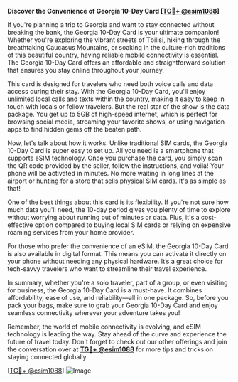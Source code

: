 **Discover the Convenience of Georgia 10-Day Card [[TG💪+ @esim1088](https://t.me/s/esim1088)]**

If you're planning a trip to Georgia and want to stay connected without breaking the bank, the Georgia 10-Day Card is your ultimate companion! Whether you're exploring the vibrant streets of Tbilisi, hiking through the breathtaking Caucasus Mountains, or soaking in the culture-rich traditions of this beautiful country, having reliable mobile connectivity is essential. The Georgia 10-Day Card offers an affordable and straightforward solution that ensures you stay online throughout your journey.

This card is designed for travelers who need both voice calls and data access during their stay. With the Georgia 10-Day Card, you'll enjoy unlimited local calls and texts within the country, making it easy to keep in touch with locals or fellow travelers. But the real star of the show is the data package. You get up to 5GB of high-speed internet, which is perfect for browsing social media, streaming your favorite shows, or using navigation apps to find hidden gems off the beaten path.

Now, let's talk about how it works. Unlike traditional SIM cards, the Georgia 10-Day Card is super easy to set up. All you need is a smartphone that supports eSIM technology. Once you purchase the card, you simply scan the QR code provided by the seller, follow the instructions, and voila! Your phone will be activated in minutes. No more waiting in long lines at the airport or hunting for a store that sells physical SIM cards. It's as simple as that!

One of the best things about this card is its flexibility. If you're not sure how much data you'll need, the 10-day period gives you plenty of time to explore without worrying about running out of minutes or data. Plus, it's a cost-effective option compared to buying local SIM cards or relying on expensive roaming services from your home provider.

For those who prefer the convenience of an eSIM, the Georgia 10-Day Card is also available in digital format. This means you can activate it directly on your phone without needing any physical hardware. It’s a great choice for tech-savvy travelers who want to streamline their travel experience.

In summary, whether you're a solo traveler, part of a group, or even visiting for business, the Georgia 10-Day Card is a must-have. It combines affordability, ease of use, and reliability—all in one package. So, before you pack your bags, make sure to grab your Georgia 10-Day Card and enjoy seamless connectivity wherever your adventure takes you!

Remember, the world of mobile connectivity is evolving, and eSIM technology is leading the way. Stay ahead of the curve and experience the future of travel today. Don't forget to check out our other offerings and join the conversation over at **[TG💪+ @esim1088](https://t.me/s/esim1088)** for more tips and tricks on staying connected globally.

[[TG💪+ @esim1088](https://t.me/s/esim1088)] ![Image](https://i.postimg.cc/Y0z9fWf4/image.png)